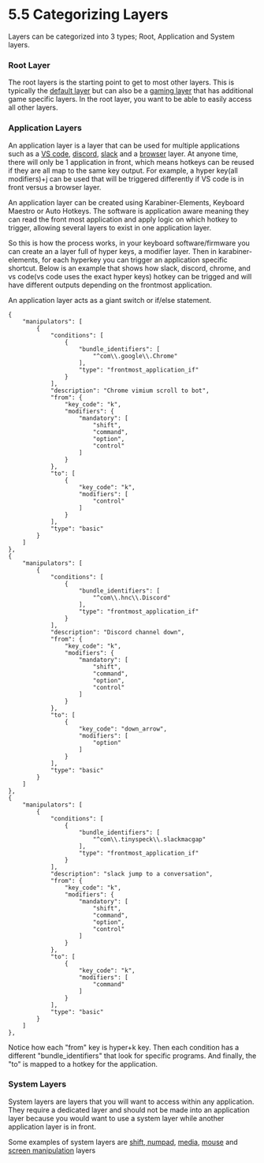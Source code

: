 # 5.5 Categorizing Layers

Layers can be categorized into 3 types; Root, Application and System layers.

### Root Layer

The root layers is the starting point to get to most other layers. This is typically the [default layer](../ch-6-layer-examples/layers/default-layer.md) but can also be a [gaming layer](../ch-6-layer-examples/layers/gaming-layer.md) that has additional game specific layers. In the root layer, you want to be able to easily access all other layers.

### Application Layers

An application layer is a layer that can be used for multiple applications such as a [VS code](../ch-6-layer-examples/layers/vs-code-layer.md), [discord](../ch-6-layer-examples/layers/discord-layer.md), [slack](../ch-6-layer-examples/layers/slack-layer.md) and a [browser](../ch-6-layer-examples/layers/browser-layer.md) layer. At anyone time, there will only be 1 application in front, which means hotkeys can be reused if they are all map to the same key output. For example, a hyper key(all modifiers)+j can be used that will be triggered differently if VS code is in front versus a browser layer.&#x20;

An application layer can be created using Karabiner-Elements, Keyboard Maestro or Auto Hotkeys. The software is application aware meaning they can read the front most application and apply logic on which hotkey to trigger, allowing several layers to exist in one application layer.

So this is how the process works, in your keyboard software/firmware you can create an a layer full of hyper keys, a modifier layer. Then in karabiner-elements, for each hyperkey you can trigger an application specific shortcut. Below is an example that shows how slack, discord, chrome, and vs code(vs code uses the exact hyper keys) hotkey can be trigged and will have different outputs depending on the frontmost application.

An application layer acts as a giant switch or if/else statement.

```
{
    "manipulators": [
        {
            "conditions": [
                {
                    "bundle_identifiers": [
                        "^com\\.google\\.Chrome"
                    ],
                    "type": "frontmost_application_if"
                }
            ],
            "description": "Chrome vimium scroll to bot",
            "from": {
                "key_code": "k",
                "modifiers": {
                    "mandatory": [
                        "shift",
                        "command",
                        "option",
                        "control"
                    ]
                }
            },
            "to": [
                {
                    "key_code": "k",
                    "modifiers": [
                        "control"
                    ]
                }
            ],
            "type": "basic"
        }
    ]
},
{
    "manipulators": [
        {
            "conditions": [
                {
                    "bundle_identifiers": [
                        "^com\\.hnc\\.Discord"
                    ],
                    "type": "frontmost_application_if"
                }
            ],
            "description": "Discord channel down",
            "from": {
                "key_code": "k",
                "modifiers": {
                    "mandatory": [
                        "shift",
                        "command",
                        "option",
                        "control"
                    ]
                }
            },
            "to": [
                {
                    "key_code": "down_arrow",
                    "modifiers": [
                        "option"
                    ]
                }
            ],
            "type": "basic"
        }
    ]
},
{
    "manipulators": [
        {
            "conditions": [
                {
                    "bundle_identifiers": [
                        "^com\\.tinyspeck\\.slackmacgap"
                    ],
                    "type": "frontmost_application_if"
                }
            ],
            "description": "slack jump to a conversation",
            "from": {
                "key_code": "k",
                "modifiers": {
                    "mandatory": [
                        "shift",
                        "command",
                        "option",
                        "control"
                    ]
                }
            },
            "to": [
                {
                    "key_code": "k",
                    "modifiers": [
                        "command"
                    ]
                }
            ],
            "type": "basic"
        }
    ]
},

```

Notice how each "from" key is hyper+k key. Then each condition has a different "bundle\_identifiers" that look for specific programs. And finally, the "to" is mapped to a hotkey for the application.

### System Layers

System layers are layers that you will want to access within any application. They require a dedicated layer and should not be made into an application layer because you would want to use a system layer while another application layer is in front.

Some examples of system layers are [shift](../ch-6-layer-examples/layers/shift-layer.md),[ numpad](../ch-6-layer-examples/layers/numpad-layer.md), [media](../ch-6-layer-examples/layers/media-layer.md), [mouse](../ch-6-layer-examples/layers/mouse-layer.md) and [screen manipulation](../ch-6-layer-examples/layers/screen-management-layer.md) layers
